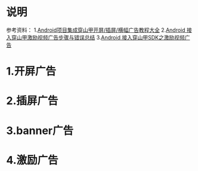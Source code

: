 # 说明
参考资料：
1.[Android项目集成穿山甲开屏/插屏/横幅广告教程大全](https://blog.csdn.net/yi_rui_jie/article/details/125535082)
2.[Android 接入穿山甲激励视频广告步骤与错误总结](https://blog.csdn.net/Ann_52547/article/details/128102566)
3.[Android 接入穿山甲SDK之激励视频广告](https://blog.csdn.net/qq_41973169/article/details/125429587)
# 1.开屏广告
# 2.插屏广告
# 3.banner广告
# 4.激励广告
